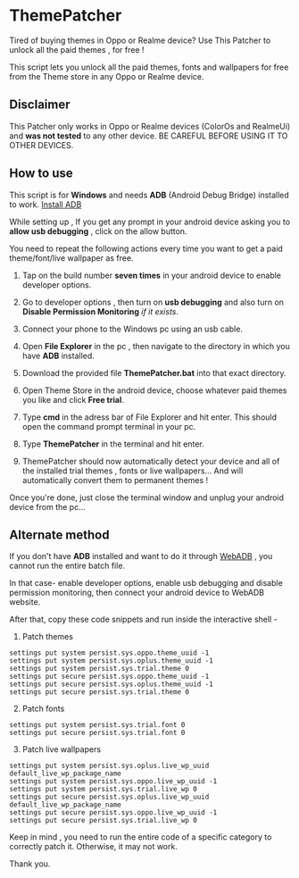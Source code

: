 # ThemePatcher
Tired of buying themes in Oppo or Realme device? Use This Patcher to unlock all the paid themes , for free !

This script lets you unlock all the paid themes, fonts and wallpapers for free from the Theme store in any Oppo or Realme device.
## Disclaimer
This Patcher only works in Oppo or Realme devices (ColorOs and RealmeUi) and **was not tested** to any other device. BE CAREFUL BEFORE USING IT TO OTHER DEVICES.

## How to use
This script is for **Windows** and needs **ADB** (Android Debug Bridge) installed to work. [Install ADB](https://developer.android.com/studio/releases/platform-tools)

While setting up , If you get any prompt in your android device asking you to **allow usb debugging** , click on the allow button.

You need to repeat the following actions every time you want to get a paid theme/font/live wallpaper as free.

1. Tap on the build number **seven times** in your android device to enable developer options.

2. Go to developer options , then turn on **usb debugging** and also turn on **Disable Permission Monitoring** *if it exists*.

3. Connect your phone to the Windows pc using an usb cable.

4. Open **File Explorer** in the pc , then navigate to the directory in which you have **ADB** installed.
 
5. Download the provided file **ThemePatcher.bat** into that exact directory.

6. Open Theme Store in the android device, choose whatever paid themes you like and click **Free trial**.

7. Type **cmd** in the adress bar of File Explorer and hit enter. This should open the command prompt terminal in your pc.

8. Type **ThemePatcher** in the terminal and hit enter.

9. ThemePatcher should now automatically detect your device and all of the installed trial themes , fonts or live wallpapers... And will automatically convert them to permanent themes !

Once you're done, just close the terminal window and unplug your android device from the pc...

## Alternate method
If you don't have **ADB** installed and want to do it through [WebADB](https://app.webadb.com) , you cannot run the entire batch file.

In that case- enable developer options, enable usb debugging and disable permission monitoring, then connect your android device to WebADB website.

After that, copy these code snippets and run inside the interactive shell -

1. Patch themes
```
settings put system persist.sys.oppo.theme_uuid -1
settings put system persist.sys.oplus.theme_uuid -1
settings put system persist.sys.trial.theme 0
settings put secure persist.sys.oppo.theme_uuid -1
settings put secure persist.sys.oplus.theme_uuid -1
settings put secure persist.sys.trial.theme 0
```

2. Patch fonts
```
settings put system persist.sys.trial.font 0
settings put secure persist.sys.trial.font 0
```

3. Patch live wallpapers
```
settings put system persist.sys.oplus.live_wp_uuid default_live_wp_package_name
settings put system persist.sys.oppo.live_wp_uuid -1
settings put system persist.sys.trial.live_wp 0
settings put secure persist.sys.oplus.live_wp_uuid default_live_wp_package_name
settings put secure persist.sys.oppo.live_wp_uuid -1
settings put secure persist.sys.trial.live_wp 0
```
Keep in mind , you need to run the entire code of a specific category to correctly patch it. Otherwise, it may not work.

Thank you.
